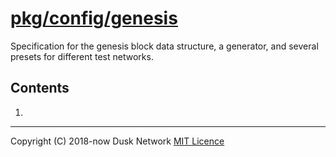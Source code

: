 # [pkg/config/genesis](./pkg/config/genesis)

Specification for the genesis block data structure, a generator, and several
presets for different test networks.

<!-- ToC start -->
##  Contents

   1. [](#)
<!-- ToC end -->

---
Copyright (C) 2018-now Dusk Network
[MIT Licence](https://github.com/dusk-network/dusk-blockchain/blob/master/LICENSE)
